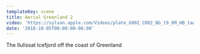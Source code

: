 ```yaml
---
templateKey: scene
title: Aerial Greenland 2
video: 'https://sylvan.apple.com/Videos/plate_G002_C002_BG_t9_6M_HB_tag0.mov'
date: '2018-10-05T00:00:00-06:00'
---
```

The Ilulissat Icefjord off the coast of Greenland
